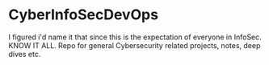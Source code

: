 # CyberInfoSecDevOps
I figured i'd name it that since this is the expectation of everyone in InfoSec. KNOW IT ALL.
Repo for general Cybersecurity related projects, notes, deep dives etc.
